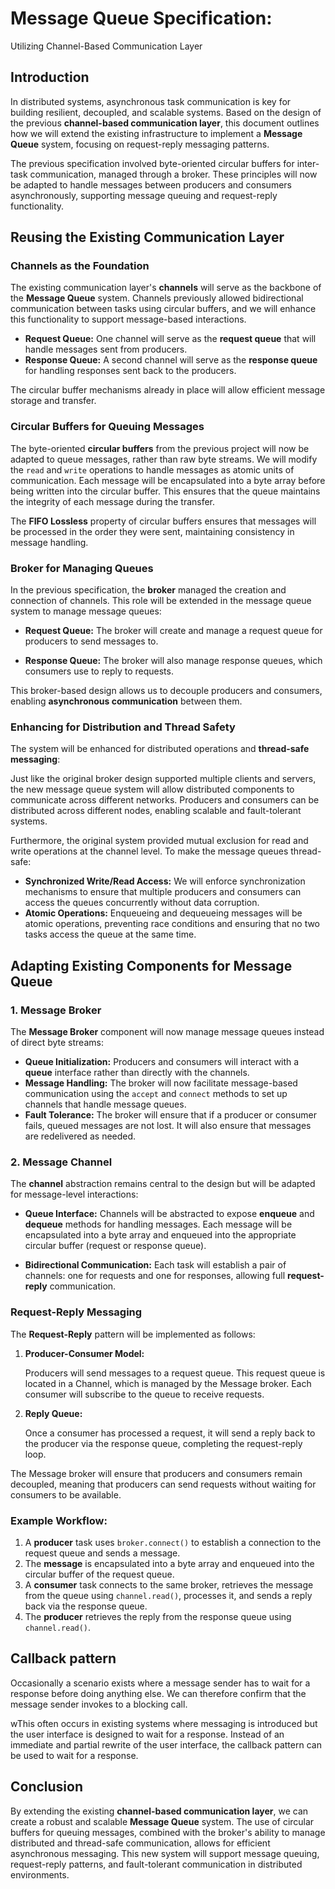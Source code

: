 # Message Queue Specification:

Utilizing Channel-Based Communication Layer

## Introduction

In distributed systems, asynchronous task communication is key for building resilient, decoupled, and scalable systems. Based on the design of the previous **channel-based communication layer**, this document outlines how we will extend the existing infrastructure to implement a **Message Queue** system, focusing on request-reply messaging patterns.

The previous specification involved byte-oriented circular buffers for inter-task communication, managed through a broker. These principles will now be adapted to handle messages between producers and consumers asynchronously, supporting message queuing and request-reply functionality.

## Reusing the Existing Communication Layer

### Channels as the Foundation

The existing communication layer's **channels** will serve as the backbone of the **Message Queue** system. Channels previously allowed bidirectional communication between tasks using circular buffers, and we will enhance this functionality to support message-based interactions.

- **Request Queue:** One channel will serve as the **request queue** that will handle messages sent from producers.
- **Response Queue:** A second channel will serve as the **response queue** for handling responses sent back to the producers.
  
The circular buffer mechanisms already in place will allow efficient message storage and transfer.

### Circular Buffers for Queuing Messages

The byte-oriented **circular buffers** from the previous project will now be adapted to queue messages, rather than raw byte streams. We will modify the `read` and `write` operations to handle messages as atomic units of communication.
Each message will be encapsulated into a byte array before being written into the circular buffer. This ensures that the queue maintains the integrity of each message during the transfer.
  
The **FIFO Lossless** property of circular buffers ensures that messages will be processed in the order they were sent, maintaining consistency in message handling.

### Broker for Managing Queues

In the previous specification, the **broker** managed the creation and connection of channels. This role will be extended in the message queue system to manage message queues:

- **Request Queue:** The broker will create and manage a request queue for producers to send messages to.
  
- **Response Queue:** The broker will also manage response queues, which consumers use to reply to requests.
  
This broker-based design allows us to decouple producers and consumers, enabling **asynchronous communication** between them.

### Enhancing for Distribution and Thread Safety

The system will be enhanced for distributed operations and **thread-safe messaging**:

Just like the original broker design supported multiple clients and servers, the new message queue system will allow distributed components to communicate across different networks. Producers and consumers can be distributed across different nodes, enabling scalable and fault-tolerant systems.

Furthermore, the original system provided mutual exclusion for read and write operations at the channel level. To make the message queues thread-safe:
   - **Synchronized Write/Read Access:** We will enforce synchronization mechanisms to ensure that multiple producers and consumers can access the queues concurrently without data corruption.
   - **Atomic Operations:** Enqueueing and dequeueing messages will be atomic operations, preventing race conditions and ensuring that no two tasks access the queue at the same time.

## Adapting Existing Components for Message Queue

### 1. Message Broker

The **Message Broker** component will now manage message queues instead of direct byte streams:

- **Queue Initialization:** Producers and consumers will interact with a **queue** interface rather than directly with the channels.
- **Message Handling:** The broker will now facilitate message-based communication using the `accept` and `connect` methods to set up channels that handle message queues.
- **Fault Tolerance:** The broker will ensure that if a producer or consumer fails, queued messages are not lost. It will also ensure that messages are redelivered as needed.

### 2. Message Channel

The **channel** abstraction remains central to the design but will be adapted for message-level interactions:

- **Queue Interface:** Channels will be abstracted to expose **enqueue** and **dequeue** methods for handling messages. Each message will be encapsulated into a byte array and enqueued into the appropriate circular buffer (request or response queue).
  
- **Bidirectional Communication:** Each task will establish a pair of channels: one for requests and one for responses, allowing full **request-reply** communication.

### Request-Reply Messaging

The **Request-Reply** pattern will be implemented as follows:

1. **Producer-Consumer Model:**

     Producers will send messages to a request queue. This request queue is located in a Channel, which is managed by the Message broker. Each consumer will subscribe to the queue to receive requests.
  
2. **Reply Queue:** 
    
    Once a consumer has processed a request, it will send a reply back to the producer via the response queue, completing the request-reply loop.

The Message broker will ensure that producers and consumers remain decoupled, meaning that producers can send requests without waiting for consumers to be available.

### Example Workflow:

1. A **producer** task uses `broker.connect()` to establish a connection to the request queue and sends a message.
2. The **message** is encapsulated into a byte array and enqueued into the circular buffer of the request queue.
3. A **consumer** task connects to the same broker, retrieves the message from the queue using `channel.read()`, processes it, and sends a reply back via the response queue.
4. The **producer** retrieves the reply from the response queue using `channel.read()`.

## Callback pattern

Occasionally a scenario exists where a message sender has to wait for a response before doing anything else. We can therefore confirm that the message sender invokes to a blocking call. 

wThis often occurs in existing systems where messaging is introduced but the user interface is designed to wait for a response. Instead of an immediate and partial rewrite of the user interface, the callback pattern can be used to wait for a response.

## Conclusion

By extending the existing **channel-based communication layer**, we can create a robust and scalable **Message Queue** system. The use of circular buffers for queuing messages, combined with the broker's ability to manage distributed and thread-safe communication, allows for efficient asynchronous messaging. This new system will support message queuing, request-reply patterns, and fault-tolerant communication in distributed environments.
